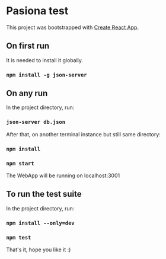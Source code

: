 # Pasiona test

This project was bootstrapped with [Create React App](https://github.com/facebook/create-react-app).

## On first run

It is needed to install it globally.

### `npm install -g json-server`

## On any run

In the project directory, run:

### `json-server db.json`

After that, on another terminal instance but still same directory:

### `npm install`
### `npm start`

The WebApp will be running on localhost:3001

## To run the test suite

In the project directory, run:

### `npm install --only=dev`
### `npm test`

That's it, hope you like it :)